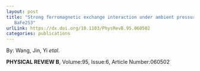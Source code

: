 ```yaml
---
layout: post
title: "Strong ferromagnetic exchange interaction under ambient pressure in
   BaFe2S3"
urlLink: https://dx.doi.org/10.1103/PhysRevB.95.060502
categories: publications
---
```

By: Wang, Jin, Yi *etal*.

**PHYSICAL REVIEW B**, Volume:95, Issue:6, Article Number:060502
